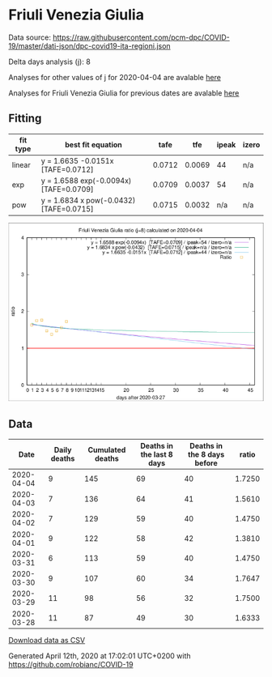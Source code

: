 # Friuli Venezia Giulia

Data source: https://raw.githubusercontent.com/pcm-dpc/COVID-19/master/dati-json/dpc-covid19-ita-regioni.json

Delta days analysis (j): 8

Analyses for other values of j for 2020-04-04 are avalable [here](../2020-04-04/README.md)

Analyses for Friuli Venezia Giulia for previous dates are avalable [here](../README.md)

## Fitting 
|fit type|best fit equation|tafe|tfe|ipeak|izero|
|-------|-----|--------|------|---|---|
|linear|y = 1.6635 -0.0151x  [TAFE=0.0712]|0.0712|0.0069|44|n/a|
|exp|y = 1.6588 exp(-0.0094x)  [TAFE=0.0709]|0.0709|0.0037|54|n/a|
|pow|y = 1.6834 x pow(-0.0432)  [TAFE=0.0715]|0.0715|0.0032|n/a|n/a|

![Plot](COVID-19_friuli_venezia_giulia_j8_2020-04-04.png)

## Data
|Date|Daily deaths|Cumulated deaths|Deaths in the last 8 days|Deaths in the 8 days before|ratio|
|----|----------|-----------|-------|--------------------|-----|
|2020-04-04|9|145|69|40|1.7250|
|2020-04-03|7|136|64|41|1.5610|
|2020-04-02|7|129|59|40|1.4750|
|2020-04-01|9|122|58|42|1.3810|
|2020-03-31|6|113|59|40|1.4750|
|2020-03-30|9|107|60|34|1.7647|
|2020-03-29|11|98|56|32|1.7500|
|2020-03-28|11|87|49|30|1.6333|

[Download data as CSV](COVID-19_friuli_venezia_giulia_j8_2020-04-04.csv)

Generated April 12th, 2020 at 17:02:01 UTC+0200 with https://github.com/robianc/COVID-19
